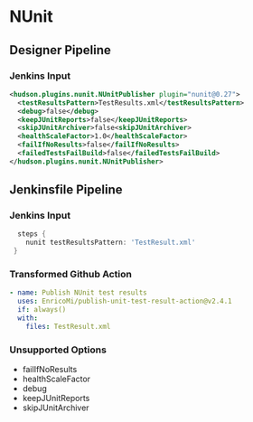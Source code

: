 # NUnit

## Designer Pipeline

### Jenkins Input

```xml
<hudson.plugins.nunit.NUnitPublisher plugin="nunit@0.27">
  <testResultsPattern>TestResults.xml</testResultsPattern>
  <debug>false</debug>
  <keepJUnitReports>false</keepJUnitReports>
  <skipJUnitArchiver>false<skipJUnitArchiver>
  <healthScaleFactor>1.0</healthScaleFactor>
  <failIfNoResults>false</failIfNoResults>
  <failedTestsFailBuild>false</failedTestsFailBuild>
</hudson.plugins.nunit.NUnitPublisher>
```

## Jenkinsfile Pipeline

### Jenkins Input

```groovy
  steps {
    nunit testResultsPattern: 'TestResult.xml'
 }
```
### Transformed Github Action

```yaml
- name: Publish NUnit test results
  uses: EnricoMi/publish-unit-test-result-action@v2.4.1
  if: always()
  with:
    files: TestResult.xml
```
### Unsupported Options

- failIfNoResults
- healthScaleFactor
- debug
- keepJUnitReports
- skipJUnitArchiver
